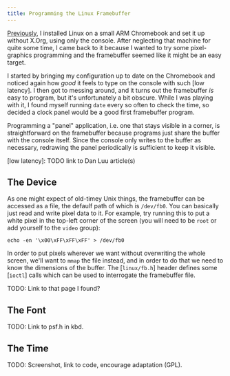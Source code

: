 ```yaml
---
title: Programming the Linux Framebuffer
---
```


[Previously][linux-console],
I installed Linux on a small ARM Chromebook
and set it up without X.Org,
using only the console.
After neglecting that machine
for quite some time,
I came back to it
because I wanted to try some
pixel-graphics programming
and the framebuffer seemed like
it might be an easy target.

I started by
bringing my configuration up to date
on the Chromebook
and noticed again how *good* it feels
to type on the console
with such [low latency].
I then got to messing around,
and it turns out the framebuffer
*is* easy to program,
but it's unfortunately a bit obscure.
While I was playing with it,
I found myself running `date`
every so often to check the time,
so decided a clock panel
would be a good first framebuffer program.

Programming a "panel" application,
i.e. one that stays visible in a corner,
is straightforward on the framebuffer
because programs just share the buffer
with the console itself.
Since the console only writes
to the buffer as necessary,
redrawing the panel periodically
is sufficient to keep it visible.

[linux-console]: /2017/05/05/linux-console.md
[low latency]: TODO link to Dan Luu article(s)

## The Device

As one might expect of old-timey Unix things,
the framebuffer can be accessed as a file,
the defaulf path of which is `/dev/fb0`.
You can basically just read and write pixel data to it.
For example, try running this
to put a white pixel
in the top-left corner of the screen
(you will need to be `root`
or add yourself to the `video` group):

    echo -en '\x00\xFF\xFF\xFF' > /dev/fb0

In order to put pixels wherever we want
without overwriting the whole screen,
we'll want to `mmap` the file instead,
and in order to do that we need to know
the dimensions of the buffer.
The [`linux/fb.h`] header defines
some [`ioctl`] calls which can be used
to interrogate the framebuffer file.

TODO: Link to that page I found?

## The Font

TODO: Link to psf.h in kbd.

## The Time

TODO: Screenshot, link to code, encourage adaptation (GPL).
